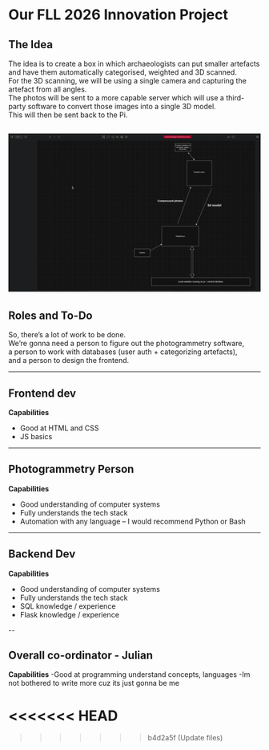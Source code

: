 # Our FLL 2026 Innovation Project

## The Idea

The idea is to create a box in which archaeologists can put smaller artefacts and have them automatically categorised, weighted and 3D scanned.  
For the 3D scanning, we will be using a single camera and capturing the artefact from all angles.  
The photos will be sent to a more capable server which will use a third-party software to convert those images into a single 3D model.  
This will then be sent back to the Pi.

![diagram](diagram.png)
---

## Roles and To-Do

So, there’s a lot of work to be done.  
We’re gonna need a person to figure out the photogrammetry software,  
a person to work with databases (user auth + categorizing artefacts),  
and a person to design the frontend.

---

## Frontend dev

**Capabilities**
- Good at HTML and CSS  
- JS basics

---

## Photogrammetry Person

**Capabilities**
- Good understanding of computer systems  
- Fully understands the tech stack  
- Automation with any language – I would recommend Python or Bash

---

## Backend Dev

**Capabilities**
- Good understanding of computer systems  
- Fully understands the tech stack  
- SQL knowledge / experience  
- Flask knowledge / experience

--

## Overall co-ordinator - Julian

**Capabilities**
-Good at programming understand concepts, languages
-Im not bothered to write more cuz its just gonna be me


<<<<<<< HEAD
=======

>>>>>>> b4d2a5f (Update files)

